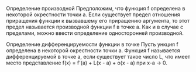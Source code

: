 
Определение производной
Предположим, что функция f определена в некоторой окрестности точки a. Если существует предел отношения приращения
функции к вызвавшему его приращению аргумента, то этот предел называется производной функции f в точке a.
Как и в случае с пределами, можно ввести определение односторонней производной.

Определение дифференцируемости функции в точке
Пусть ункция f определена в некоторой окрестности точки a. Функция f называется дифференцируемой в точке a, если
существует такое число L, что имеет место представление f(x) = f'(a) + L(x - a) + o(x - a) при x-a -> 0.